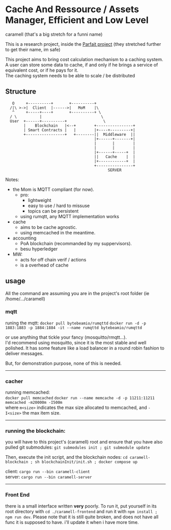 # Cache And Ressource / Assets Manager, Efficient and Low Level 
caramell (that's a big stretch for a funni name)

This is a research project, inside the [Parfait project](https://anr.fr/Project-ANR-21-CE25-0013) (they stretched further to get their name, im safe)  

This project aims to bring cost calculation mechanism to a caching system.
A user can store some data to cache, if and only if he brings a service of 
equivalent cost, or if he pays for it.  
The caching system needs to be able to scale / be distributed

## Structure
```
   O     +----------+       +----------+
  /|\ >->|  Client  |------>|   MoM    |\
   ^     +-----+----+       +----------+ \
  / \          |                          \
  User  +------+----------+                \
        |    Blockchain   |<--+        +----------------+
        | Smart Contracts |   |        |+----+---------+|
        +-----------------+   +--------||  Middleware  ||
                                       |+------+-------+|
                                       |       |        |
                                       |       |        |
                                       |+------+-----+  |
                                       ||   Cache    |  |
                                       |+------------+  |
                                       +----------------+
                                             SERVER
```
Notes:
* the Mom is MQTT compliant (for now). 
    * pro:
        * lightweight
        * easy to use / hard to missuse
        * topics can be persistent
    * using rumqtt, any MQTT implementation works
* cache
    * aims to be cache agnostic.
    * using memcached in the meantime.
* accounting
    * PoA blockchain (recommanded by my suppervisors).
    * besu hyperledger
* MW:
	* acts for off chain verif / actions
	* is a overhead of cache

## usage
All the command are assuming you are in the project's root folder
(ie /home/.../caramell)


### mqtt
runing the mqtt: 
`docker pull bytebeamio/rumqttd`
`docker run -d -p 1883:1883 -p 1884:1884 -it --name rumqttd bytebeamio/rumqttd`  

or use anything that tickle your fancy (mosquitto/rmqtt...).  
I'd recommend using mosquitto, since it is the most stable and well polished.
It has some feature like a load balancer in a round robin fashion to deliver 
messages.

But, for demonstration purpose, none of this is needed.

---
### cacher
running memcached:  
`docker pull memcached`
`docker run --name memcache -d -p 11211:11211 memcached -m20000m -I500m`  
where `m<size>` indicates the max size allocated to memcached, and
`-I<size>` the max item size.

---

### running the blockchain:  
you will have to this project's (caramell) root and ensure that you have 
also pulled git submodules: `git submodules init ; git submodule update`

Then, execute the init script, and the blockchain nodes:
`cd caramell-blockchain ; sh blockchainInit/init.sh ; docker compose up`


client: `cargo run --bin caramell-client`  
server: `cargo run --bin caramell-server`  

---

### Front End
there is a small interface written **very** poorly. To run it, put yourself in
its root directory with `cd ./caramell-frontend` and run it with
`npm install ; npm run dev`. Please note that it is still quite broken, and 
does not have all func it is supposed to have. i'll update it when i have more 
time.
